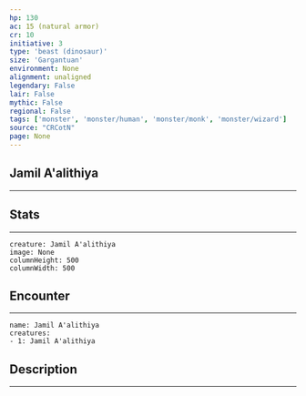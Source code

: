 ```yaml
---
hp: 130
ac: 15 (natural armor)
cr: 10
initiative: 3
type: 'beast (dinosaur)'    
size: 'Gargantuan'
environment: None
alignment: unaligned
legendary: False
lair: False
mythic: False
regional: False
tags: ['monster', 'monster/human', 'monster/monk', 'monster/wizard']
source: "CRCotN"
page: None
---
```


## Jamil A'alithiya
---



## Stats
---

```statblock
creature: Jamil A'alithiya
image: None
columnHeight: 500
columnWidth: 500
```

## Encounter
---

```encounter-table
name: Jamil A'alithiya
creatures:
- 1: Jamil A'alithiya
```

## Description
---




